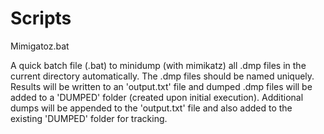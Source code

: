 # Scripts

Mimigatoz.bat

A quick batch file (.bat) to minidump (with mimikatz) all .dmp files in the current directory automatically. The .dmp files should be named uniquely. Results will be written to an 'output.txt' file and dumped .dmp files will be added to a 'DUMPED' folder (created upon initial execution). Additional dumps will be appended to the 'output.txt' file and also added to the existing 'DUMPED' folder for tracking.
